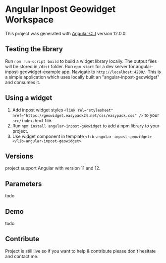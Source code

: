 # Angular Inpost Geowidget Workspace

This project was generated with [Angular CLI](https://github.com/angular/angular-cli) version 12.0.0.

## Testing the library
Run `npm run-script build` to build a widget library locally. The output files will be stored in `/dist` folder.
Run `npm start` for a dev server for angular-inpost-geowidget-example app. Navigate to `http://localhost:4200/`. This is a simple application which uses locally built an "angular-inpost-geowidget" and consumes it.

## Using a widget

1. Add inpost widget styles `<link rel="stylesheet" href="https://geowidget.easypack24.net/css/easypack.css" />` to your `src/index.html` file. 
2. Run `npm install angular-inpost-geowidget` to add a npm library to your project.
3. Use widget component in template `<lib-angular-inpost-geowidget></lib-angular-inpost-geowidget>`

## Versions

project support Angular with version 11 and 12.

## Parameters

todo

## Demo

todo

## Contribute

Project is still live  so if you want to help & contribute please don't hesitate and contact me.

